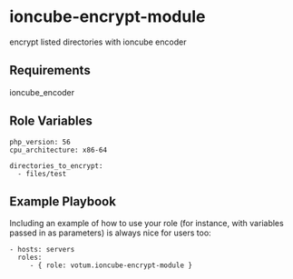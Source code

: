 ioncube-encrypt-module
======================

encrypt listed directories with ioncube encoder

Requirements
------------

ioncube_encoder

Role Variables
--------------

```
php_version: 56
cpu_architecture: x86-64

directories_to_encrypt:
  - files/test
```


Example Playbook
----------------

Including an example of how to use your role (for instance, with variables passed in as parameters) is always nice for users too:

    - hosts: servers
      roles:
         - { role: votum.ioncube-encrypt-module }


